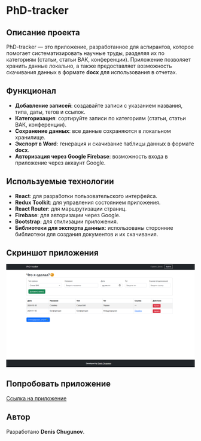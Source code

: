 # PhD-tracker

## Описание проекта
PhD-tracker — это приложение, разработанное для аспирантов, которое помогает систематизировать научные труды, разделяя их по категориям (статьи, статьи ВАК, конференции). Приложение позволяет хранить данные локально, а также предоставляет возможность скачивания данных в формате **docx** для использования в отчетах.

## Функционал
- **Добавление записей**: создавайте записи с указанием названия, типа, даты, тегов и ссылок.
- **Категоризация**: сортируйте записи по категориям (статьи, статьи ВАК, конференции).
- **Сохранение данных**: все данные сохраняются в локальном хранилище.
- **Экспорт в Word**: генерация и скачивание таблицы данных в формате **docx**.
- **Авторизация через Google Firebase**: возможность входа в приложение через аккаунт Google.

## Используемые технологии
- **React**: для разработки пользовательского интерфейса.
- **Redux Toolkit**: для управления состоянием приложения.
- **React Router**: для маршрутизации страниц.
- **Firebase**: для авторизации через Google.
- **Bootstrap**: для стилизации приложения.
- **Библиотеки для экспорта данных**: использованы сторонние библиотеки для создания документов и их скачивания.

## Скриншот приложения
![PhD-tracker Screenshot](./public/example.png)

## Попробовать приложение
[Ссылка на приложение](https://phdtracker-4c028.web.app/)

## Автор
Разработано **Denis Chugunov**.